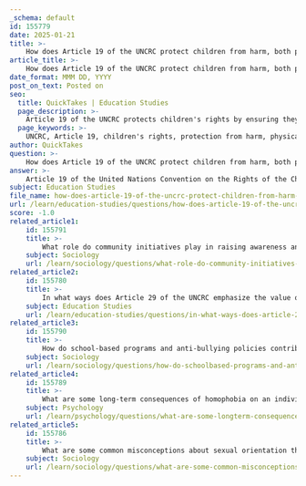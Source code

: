 ```yaml
---
_schema: default
id: 155779
date: 2025-01-21
title: >-
    How does Article 19 of the UNCRC protect children from harm, both physically and mentally?
article_title: >-
    How does Article 19 of the UNCRC protect children from harm, both physically and mentally?
date_format: MMM DD, YYYY
post_on_text: Posted on
seo:
  title: QuickTakes | Education Studies
  page_description: >-
    Article 19 of the UNCRC protects children's rights by ensuring they are safeguarded from physical and mental harm, and outlines state responsibilities to prevent abuse and support victims.
  page_keywords: >-
    UNCRC, Article 19, children's rights, protection from harm, physical violence, mental violence, abuse, neglect, maltreatment, state responsibility, support services, awareness education, discrimination, safe environments, recovery, well-being, marginalized groups
author: QuickTakes
question: >-
    How does Article 19 of the UNCRC protect children from harm, both physically and mentally?
answer: >-
    Article 19 of the United Nations Convention on the Rights of the Child (UNCRC) is a critical provision that aims to protect children from various forms of harm, both physical and mental. Here’s a detailed overview of how this article functions to safeguard children:\n\n1. **Right to Protection**: Article 19 explicitly states that children have the right to be protected from all forms of physical or mental violence, injury, abuse, neglect, maltreatment, or exploitation, including sexual abuse. This broad definition encompasses a wide range of harmful behaviors that can adversely affect a child's well-being. By recognizing the various forms of abuse, the article ensures that children are shielded from both overt and subtle forms of harm.\n\n2. **State Responsibility**: The article places a clear obligation on states to take all appropriate legislative, administrative, social, and educational measures to protect children from harm. This means that governments are required to create and enforce laws and policies that safeguard children, ensuring that protective measures are not only in place but also effectively implemented. This responsibility extends to providing resources and training for professionals who work with children, such as educators and social workers, to recognize and respond to signs of abuse.\n\n3. **Support for Victims**: Article 19 emphasizes the necessity of support services for children who have been victims of abuse. This includes ensuring that children receive the necessary care and assistance to recover from their experiences. Access to counseling, mental health services, and safe environments is crucial for helping children heal and regain a sense of security.\n\n4. **Awareness and Education**: The article also highlights the importance of raising awareness about children's rights and the need to prevent abuse. This involves educating parents, caregivers, and the community about the impact of violence and the importance of nurturing environments for children. By fostering a culture of respect and understanding, communities can work towards preventing abuse before it occurs.\n\n5. **Protection Against Discrimination**: While Article 19 addresses general protection from harm, it is particularly relevant for children who may face discrimination based on their sexual orientation or gender identity, such as those affected by homophobia and biphobia. The protections outlined in this article help ensure that all children, regardless of their background, are treated with dignity and respect.\n\nIn summary, Article 19 of the UNCRC is a vital component of the framework for protecting children's rights. It emphasizes the need for comprehensive measures to prevent abuse and support affected children, aligning with the broader goals of the UNCRC to ensure that all children can grow up in a safe and supportive environment. This holistic approach is essential for fostering the well-being and development of children, particularly those from marginalized groups.
subject: Education Studies
file_name: how-does-article-19-of-the-uncrc-protect-children-from-harm-both-physically-and-mentally.md
url: /learn/education-studies/questions/how-does-article-19-of-the-uncrc-protect-children-from-harm-both-physically-and-mentally
score: -1.0
related_article1:
    id: 155791
    title: >-
        What role do community initiatives play in raising awareness and supporting LGBT individuals?
    subject: Sociology
    url: /learn/sociology/questions/what-role-do-community-initiatives-play-in-raising-awareness-and-supporting-lgbt-individuals
related_article2:
    id: 155780
    title: >-
        In what ways does Article 29 of the UNCRC emphasize the value of diversity in education?
    subject: Education Studies
    url: /learn/education-studies/questions/in-what-ways-does-article-29-of-the-uncrc-emphasize-the-value-of-diversity-in-education
related_article3:
    id: 155790
    title: >-
        How do school-based programs and anti-bullying policies contribute to reducing homophobia?
    subject: Sociology
    url: /learn/sociology/questions/how-do-schoolbased-programs-and-antibullying-policies-contribute-to-reducing-homophobia
related_article4:
    id: 155789
    title: >-
        What are some long-term consequences of homophobia on an individual's well-being?
    subject: Psychology
    url: /learn/psychology/questions/what-are-some-longterm-consequences-of-homophobia-on-an-individuals-wellbeing
related_article5:
    id: 155786
    title: >-
        What are some common misconceptions about sexual orientation that contribute to stereotyping and prejudice?
    subject: Sociology
    url: /learn/sociology/questions/what-are-some-common-misconceptions-about-sexual-orientation-that-contribute-to-stereotyping-and-prejudice
---
```


&nbsp;